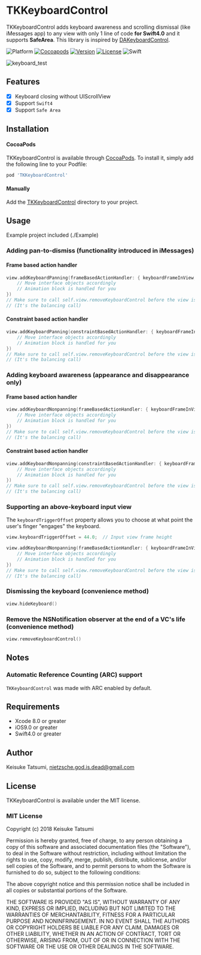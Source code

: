 # TKKeyboardControl

TKKeyboardControl adds keyboard awareness and scrolling dismissal (like iMessages app) to any view with only 1 line of code **for Swift4.0** and it supports **SafeArea**.
This library is inspired by [DAKeyboardControl](https://github.com/danielamitay/DAKeyboardControl).

![Platform](http://img.shields.io/badge/platform-ios-blue.svg?style=flat-square
)
[![Cocoapods](https://img.shields.io/badge/Cocoapods-compatible-brightgreen.svg)](https://img.shields.io/badge/Cocoapods-compatible-brightgreen.svg?style=flat-square)
[![Version](https://img.shields.io/cocoapods/v/TKKeyboardControl.svg?style=flat)](http://cocoapods.org/pods/TKKeyboardControl)
[![License](http://img.shields.io/badge/license-MIT-lightgrey.svg?style=flat-square
)](http://mit-license.org)
![Swift](https://img.shields.io/badge/Swift-4.0-orange.svg?style=flat-square)

![keyboard_test](./Images/keyboard_test.gif "keyboard_test")

## Features
- [x] Keyboard closing without UIScrollView
- [x] Support `Swift4`
- [x] Support `Safe Area`

## Installation

#### CocoaPods

TKKeyboardControl is available through [CocoaPods](http://cocoapods.org). To install
it, simply add the following line to your Podfile:

```ruby
pod 'TKKeyboardControl'
```

#### Manually

Add the [TKKeyboardControl](./TKKeyboardControl) directory to your project.

## Usage

Example project included (./Example)

### Adding pan-to-dismiss (functionality introduced in iMessages)

#### Frame based action handler

```swift
view.addKeyboardPanning(frameBasedActionHandler: { keyboardFrameInView, opening, closing in
    // Move interface objects accordingly
    // Animation block is handled for you
})
// Make sure to call self.view.removeKeyboardControl before the view is released.
// (It's the balancing call)
```

#### Constraint based action handler

```swift
view.addKeyboardPanning(constraintBasedActionHandler: { keyboardFrameInView, opening, closing in
    // Move interface objects accordingly
    // Animation block is handled for you
})
// Make sure to call self.view.removeKeyboardControl before the view is released.
// (It's the balancing call)
```

### Adding keyboard awareness (appearance and disappearance only)

#### Frame based action handler

```swift
view.addKeyboardNonpanning(frameBasedActionHandler: { keyboardFrameInView, opening, closing in
    // Move interface objects accordingly
    // Animation block is handled for you
})
// Make sure to call self.view.removeKeyboardControl before the view is released.
// (It's the balancing call)
```

#### Constraint based action handler

```swift
view.addKeyboardNonpanning(constraintBasedActionHandler: { keyboardFrameInView, opening, closing in
    // Move interface objects accordingly
    // Animation block is handled for you
})
// Make sure to call self.view.removeKeyboardControl before the view is released.
// (It's the balancing call)
```

### Supporting an above-keyboard input view

The `keyboardTriggerOffset` property allows you to choose at what point the user's finger "engages" the keyboard.

```swift
view.keyboardTriggerOffset = 44.0;	// Input view frame height

view.addKeyboardNonpanning(frameBasedActionHandler: { keyboardFrameInView, opening, closing in
    // Move interface objects accordingly
    // Animation block is handled for you
})
// Make sure to call self.view.removeKeyboardControl before the view is released.
// (It's the balancing call)
```

### Dismissing the keyboard (convenience method)

```swift
view.hideKeyboard()
```

### Remove the NSNotification observer at the end of a VC's life (convenience method)

```swift
view.removeKeyboardControl()
```

## Notes

### Automatic Reference Counting (ARC) support
`TKKeyboardControl` was made with ARC enabled by default.

## Requirements

- Xcode 8.0 or greater
- iOS9.0 or greater
- Swift4.0 or greater

## Author

Keisuke Tatsumi, nietzsche.god.is.dead@gmail.com

## License

TKKeyboardControl is available under the MIT license.

### MIT License

Copyright (c) 2018 Keisuke Tatsumi

Permission is hereby granted, free of charge, to any person obtaining a copy
of this software and associated documentation files (the "Software"), to deal
in the Software without restriction, including without limitation the rights
to use, copy, modify, merge, publish, distribute, sublicense, and/or sell
copies of the Software, and to permit persons to whom the Software is
furnished to do so, subject to the following conditions:

The above copyright notice and this permission notice shall be included in
all copies or substantial portions of the Software.

THE SOFTWARE IS PROVIDED "AS IS", WITHOUT WARRANTY OF ANY KIND, EXPRESS OR
IMPLIED, INCLUDING BUT NOT LIMITED TO THE WARRANTIES OF MERCHANTABILITY,
FITNESS FOR A PARTICULAR PURPOSE AND NONINFRINGEMENT. IN NO EVENT SHALL THE
AUTHORS OR COPYRIGHT HOLDERS BE LIABLE FOR ANY CLAIM, DAMAGES OR OTHER
LIABILITY, WHETHER IN AN ACTION OF CONTRACT, TORT OR OTHERWISE, ARISING FROM,
OUT OF OR IN CONNECTION WITH THE SOFTWARE OR THE USE OR OTHER DEALINGS IN
THE SOFTWARE.
